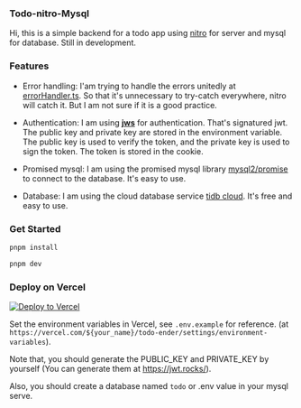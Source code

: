 ### Todo-nitro-Mysql

Hi, this is a simple backend for a todo app using [nitro] for server and mysql for database. Still in development.

### Features

- Error handling: I'am trying to handle the errors unitedly at [errorHandler.ts](./error/errorHandler.ts). So that it's unnecessary to try-catch everywhere, nitro will catch it. But I am not sure if it is a good practice.

- Authentication: I am using **[jws]** for authentication. That's signatured jwt. The public key and private key are stored in the environment variable. The public key is used to verify the token, and the private key is used to sign the token. The token is stored in the cookie.

- Promised mysql: I am using the promised mysql library [mysql2/promise] to connect to the database. It's easy to use.

- Database: I am using the cloud database service [tidb cloud]. It's free and easy to use.


### Get Started

```bash
pnpm install

pnpm dev
```

### Deploy on Vercel

[![Deploy to Vercel](https://vercel.com/button)][deploy]

Set the environment variables in Vercel, see `.env.example` for reference. (at `https://vercel.com/${your_name}/todo-ender/settings/environment-variables`).

Note that, you should generate the PUBLIC_KEY and PRIVATE_KEY by yourself (You can generate them at https://jwt.rocks/).

Also, you should create a database named `todo` or .env value in your mysql serve.


[nitro]: https://nitro.unjs.io/
[deploy]: https://vercel.com/import/project?template=https://github.com/Chilfish/todo-ender
[jws]: https://github.com/panva/jose#json-web-signature-jws
[mysql2/promise]: https://github.com/sidorares/node-mysql2/blob/master/documentation/en/Promise-Wrapper.md
[tidb cloud]: https://tidbcloud.com/
